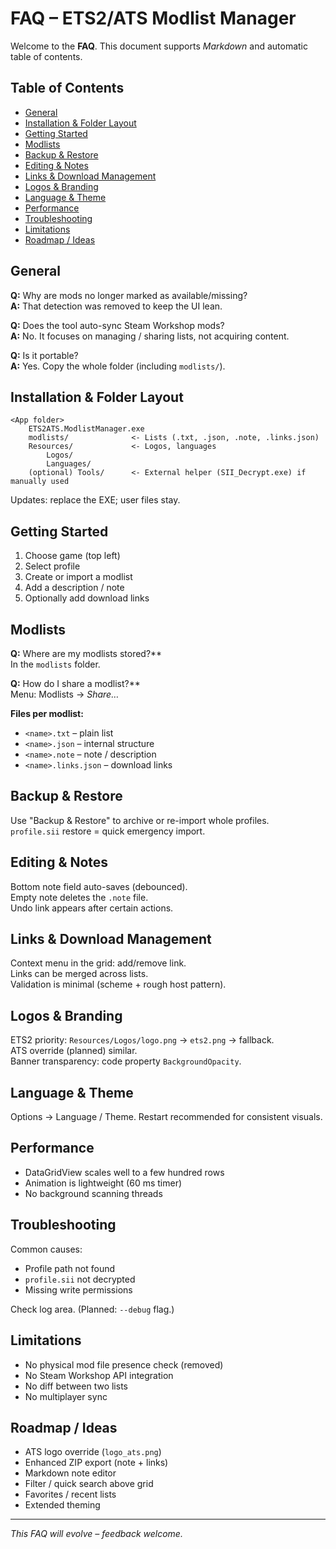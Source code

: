 # FAQ – ETS2/ATS Modlist Manager

Welcome to the **FAQ**. This document supports *Markdown* and automatic table of contents.

## Table of Contents
- [General](#general)
- [Installation & Folder Layout](#installation--folder-layout)
- [Getting Started](#getting-started)
- [Modlists](#modlists)
- [Backup & Restore](#backup--restore)
- [Editing & Notes](#editing--notes)
- [Links & Download Management](#links--download-management)
- [Logos & Branding](#logos--branding)
- [Language & Theme](#language--theme)
- [Performance](#performance)
- [Troubleshooting](#troubleshooting)
- [Limitations](#limitations)
- [Roadmap / Ideas](#roadmap--ideas)

## General
**Q:** Why are mods no longer marked as available/missing?  
**A:** That detection was removed to keep the UI lean.

**Q:** Does the tool auto-sync Steam Workshop mods?  
**A:** No. It focuses on managing / sharing lists, not acquiring content.

**Q:** Is it portable?  
**A:** Yes. Copy the whole folder (including `modlists/`).

## Installation & Folder Layout
```
<App folder>
	ETS2ATS.ModlistManager.exe
	modlists/              <- Lists (.txt, .json, .note, .links.json)
	Resources/             <- Logos, languages
		Logos/
		Languages/
	(optional) Tools/      <- External helper (SII_Decrypt.exe) if manually used
```
Updates: replace the EXE; user files stay.

## Getting Started
1. Choose game (top left)  
2. Select profile  
3. Create or import a modlist  
4. Add a description / note  
5. Optionally add download links

## Modlists
**Q:** Where are my modlists stored?**  
In the `modlists` folder.

**Q:** How do I share a modlist?**  
Menu: Modlists → *Share…*

**Files per modlist:**
- `<name>.txt` – plain list  
- `<name>.json` – internal structure  
- `<name>.note` – note / description  
- `<name>.links.json` – download links

## Backup & Restore
Use "Backup & Restore" to archive or re-import whole profiles.  
`profile.sii` restore = quick emergency import.

## Editing & Notes
Bottom note field auto-saves (debounced).  
Empty note deletes the `.note` file.  
Undo link appears after certain actions.

## Links & Download Management
Context menu in the grid: add/remove link.  
Links can be merged across lists.  
Validation is minimal (scheme + rough host pattern).

## Logos & Branding
ETS2 priority: `Resources/Logos/logo.png` → `ets2.png` → fallback.  
ATS override (planned) similar.  
Banner transparency: code property `BackgroundOpacity`.

## Language & Theme
Options → Language / Theme. Restart recommended for consistent visuals.

## Performance
- DataGridView scales well to a few hundred rows  
- Animation is lightweight (60 ms timer)  
- No background scanning threads

## Troubleshooting
Common causes:
- Profile path not found
- `profile.sii` not decrypted
- Missing write permissions

Check log area. (Planned: `--debug` flag.)

## Limitations
- No physical mod file presence check (removed)  
- No Steam Workshop API integration  
- No diff between two lists  
- No multiplayer sync

## Roadmap / Ideas
- ATS logo override (`logo_ats.png`)  
- Enhanced ZIP export (note + links)  
- Markdown note editor  
- Filter / quick search above grid  
- Favorites / recent lists  
- Extended theming

---
*This FAQ will evolve – feedback welcome.*
